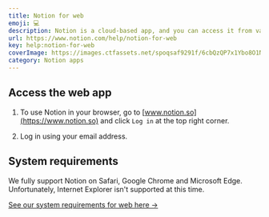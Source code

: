 ```yaml
---
title: Notion for web
emoji: 💻
description: Notion is a cloud-based app, and you can access it from various web browsers. As long as you're connected to the web, all of your content syncs automatically 💻
url: https://www.notion.com/help/notion-for-web
key: help:notion-for-web
coverImage: https://images.ctfassets.net/spoqsaf9291f/6cbQzQP7x1Ybo8O1NunUac/89949e0a3ffaa52d1d60e9b30e2a785e/Notion_for_web_-_hero.png
category: Notion apps
---
```


## Access the web app

1. To use Notion in your browser, go to [www.notion.so](https://www.notion.so) and click `Log in` at the top right corner.

2. Log in using your email address.

## System requirements

We fully support Notion on Safari, Google Chrome and Microsoft Edge. Unfortunately, Internet Explorer isn't supported at this time.

[See our system requirements for web here →](https://www.notion.com/help/system-requirements-for-notion#web)
